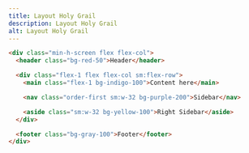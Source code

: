 ```yaml
---
title: Layout Holy Grail
description: Layout Holy Grail
alt: Layout Holy Grail
---
```


<base-snippet :centered_preview="false" custom_preview_class="h-72">

  <template v-slot:preview>
    <div class="h-full flex flex-col">
      <header class="bg-red-50 text-xs p-2">Header</header>
      <div class="flex-1 flex flex-col sm:flex-row">
        <main class="flex-1 bg-indigo-100 text-xs p-2">Content here</main>
        <nav class="order-first sm:w-32 bg-purple-200 text-xs p-2">Sidebar</nav>
        <aside class="sm:w-32 bg-yellow-100 text-xs p-2">Right Sidebar</aside>
      </div>
      <footer class="bg-gray-100 text-xs p-2">Footer</footer>
    </div>
  </template>

```html
<div class="min-h-screen flex flex-col">
  <header class="bg-red-50">Header</header>

  <div class="flex-1 flex flex-col sm:flex-row">
    <main class="flex-1 bg-indigo-100">Content here</main>

    <nav class="order-first sm:w-32 bg-purple-200">Sidebar</nav>

    <aside class="sm:w-32 bg-yellow-100">Right Sidebar</aside>
  </div>

  <footer class="bg-gray-100">Footer</footer>
</div>
```

  <template v-slot:source>
    <a class="btn btn-primary btn-lg" href="https://play.tailwindcss.com/rEb2JJjpdy">Live Edit</a>
  </template>

</base-snippet>

<related-ui search_key="layout"></related-ui>
